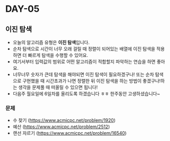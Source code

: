 # DAY-05

## 이진 탐색

- 오늘의 알고리즘 유형은 **이진 탐색**입니다.
- 순차 탐색으로 시간이 너무 오래 걸릴 때 정렬이 되어있는 배열에 이진 탐색을 적용하면 더 빠르게 탐색을 수행할 수 있어요.
- 여기서부터 입력값의 범위로 어떤 알고리즘이 적합할지 파악하는 연습을 하면 좋아요.
- 너무너무 숫자가 큰데 탐색을 해야되면 이진 탐색이 필요하겠구나! 또는 순차 탐색으로 구현했을 때 시간초과가 나면 정렬한 뒤 이진 탐색을 하는 방법이 좋겠구나!하는 생각을 문제풀 때 떠올릴 수 있으면 됩니다!
- 다음주 월요일에 6일차를 올리도록 하겠습니다 ㅎㅎ 한주동안 고생하셨습니다~

### 문제

- 수 찾기 (https://www.acmicpc.net/problem/1920)
- 예산 (https://www.acmicpc.net/problem/2512)
- 랜선 자르기 (https://www.acmicpc.net/problem/16540)
